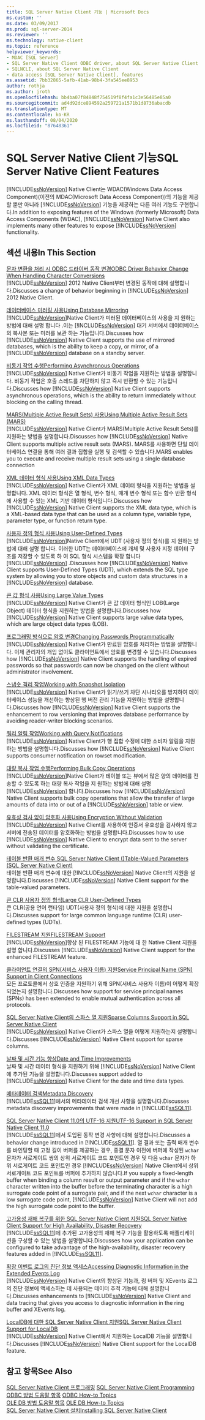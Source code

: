 ```yaml
---
title: SQL Server Native Client 기능 | Microsoft Docs
ms.custom: ''
ms.date: 03/09/2017
ms.prod: sql-server-2014
ms.reviewer: ''
ms.technology: native-client
ms.topic: reference
helpviewer_keywords:
- MDAC [SQL Server]
- SQL Server Native Client ODBC driver, about SQL Server Native Client ODBC driver
- SQLNCLI, about SQL Server Native Client
- data access [SQL Server Native Client], features
ms.assetid: 7bb32865-5afb-41ab-98b4-3fa545ee8953
author: rothja
ms.author: jroth
ms.openlocfilehash: bb4ba07f84848f754519f8f4fa1c3e56485e85a0
ms.sourcegitcommit: ad4d92dce894592a259721a1571b1d8736abacdb
ms.translationtype: MT
ms.contentlocale: ko-KR
ms.lasthandoff: 08/04/2020
ms.locfileid: "87648361"
---
```

# <a name="sql-server-native-client-features"></a><span data-ttu-id="83863-102">SQL Server Native Client 기능</span><span class="sxs-lookup"><span data-stu-id="83863-102">SQL Server Native Client Features</span></span>
  <span data-ttu-id="83863-103">[!INCLUDE[ssNoVersion](../../../includes/ssnoversion-md.md)] Native Client는 WDAC(Windows Data Access Component)(이전의 MDAC(Microsoft Data Access Component))의 기능을 제공할 뿐만 아니라 [!INCLUDE[ssNoVersion](../../../includes/ssnoversion-md.md)] 기능을 제공하는 다른 여러 기능도 구현합니다.</span><span class="sxs-lookup"><span data-stu-id="83863-103">In addition to exposing features of the Windows (formerly Microsoft) Data Access Components (WDAC), [!INCLUDE[ssNoVersion](../../../includes/ssnoversion-md.md)] Native Client also implements many other features to expose [!INCLUDE[ssNoVersion](../../../includes/ssnoversion-md.md)] functionality.</span></span>  
  
## <a name="in-this-section"></a><span data-ttu-id="83863-104">섹션 내용</span><span class="sxs-lookup"><span data-stu-id="83863-104">In This Section</span></span>  
 [<span data-ttu-id="83863-105">문자 변환을 처리 시 ODBC 드라이버 동작 변경</span><span class="sxs-lookup"><span data-stu-id="83863-105">ODBC Driver Behavior Change When Handling Character Conversions</span></span>](odbc-driver-behavior-change-when-handling-character-conversions.md)  
 <span data-ttu-id="83863-106">[!INCLUDE[ssNoVersion](../../../includes/ssnoversion-md.md)] 2012 Native Client부터 변경된 동작에 대해 설명합니다.</span><span class="sxs-lookup"><span data-stu-id="83863-106">Discusses a change of behavior beginning in [!INCLUDE[ssNoVersion](../../../includes/ssnoversion-md.md)] 2012 Native Client.</span></span>  
  
 [<span data-ttu-id="83863-107">데이터베이스 미러링 사용</span><span class="sxs-lookup"><span data-stu-id="83863-107">Using Database Mirroring</span></span>](using-database-mirroring.md)  
 <span data-ttu-id="83863-108">[!INCLUDE[ssNoVersion](../../../includes/ssnoversion-md.md)]Native Client가 미러된 데이터베이스의 사용을 지 원하는 방법에 대해 설명 합니다 .이는 [!INCLUDE[ssNoVersion](../../../includes/ssnoversion-md.md)] 대기 서버에서 데이터베이스의 복사본 또는 미러를 보관 하는 기능입니다.</span><span class="sxs-lookup"><span data-stu-id="83863-108">Discusses how [!INCLUDE[ssNoVersion](../../../includes/ssnoversion-md.md)] Native Client supports the use of mirrored databases, which is the ability to keep a copy, or mirror, of a [!INCLUDE[ssNoVersion](../../../includes/ssnoversion-md.md)] database on a standby server.</span></span>  
  
 [<span data-ttu-id="83863-109">비동기 작업 수행</span><span class="sxs-lookup"><span data-stu-id="83863-109">Performing Asynchronous Operations</span></span>](performing-asynchronous-operations.md)  
 <span data-ttu-id="83863-110">[!INCLUDE[ssNoVersion](../../../includes/ssnoversion-md.md)] Native Client가 비동기 작업을 지원하는 방법을 설명합니다. 비동기 작업은 호출 스레드를 차단하지 않고 즉시 반환할 수 있는 기능입니다.</span><span class="sxs-lookup"><span data-stu-id="83863-110">Discusses how [!INCLUDE[ssNoVersion](../../../includes/ssnoversion-md.md)] Native Client supports asynchronous operations, which is the ability to return immediately without blocking on the calling thread.</span></span>  
  
 [<span data-ttu-id="83863-111">MARS&#40;Multiple Active Result Sets&#41; 사용</span><span class="sxs-lookup"><span data-stu-id="83863-111">Using Multiple Active Result Sets &#40;MARS&#41;</span></span>](using-multiple-active-result-sets-mars.md)  
 <span data-ttu-id="83863-112">[!INCLUDE[ssNoVersion](../../../includes/ssnoversion-md.md)] Native Client가 MARS(Multiple Active Result Sets)를 지원하는 방법을 설명합니다.</span><span class="sxs-lookup"><span data-stu-id="83863-112">Discusses how [!INCLUDE[ssNoVersion](../../../includes/ssnoversion-md.md)] Native Client supports multiple active result sets (MARS).</span></span> <span data-ttu-id="83863-113">MARS를 사용하면 단일 데이터베이스 연결을 통해 여러 결과 집합을 실행 및 검색할 수 있습니다.</span><span class="sxs-lookup"><span data-stu-id="83863-113">MARS enables you to execute and receive multiple result sets using a single database connection</span></span>  
  
 [<span data-ttu-id="83863-114">XML 데이터 형식 사용</span><span class="sxs-lookup"><span data-stu-id="83863-114">Using XML Data Types</span></span>](using-xml-data-types.md)  
 <span data-ttu-id="83863-115">[!INCLUDE[ssNoVersion](../../../includes/ssnoversion-md.md)] Native Client가 XML 데이터 형식을 지원하는 방법을 설명합니다. XML 데이터 형식은 열 형식, 변수 형식, 매개 변수 형식 또는 함수 반환 형식에 사용할 수 있는 XML 기반 데이터 형식입니다.</span><span class="sxs-lookup"><span data-stu-id="83863-115">Discusses how [!INCLUDE[ssNoVersion](../../../includes/ssnoversion-md.md)] Native Client supports the XML data type, which is a XML-based data type that can be used as a column type, variable type, parameter type, or function return type.</span></span>  
  
 [<span data-ttu-id="83863-116">사용자 정의 형식 사용</span><span class="sxs-lookup"><span data-stu-id="83863-116">Using User-Defined Types</span></span>](using-user-defined-types.md)  
 <span data-ttu-id="83863-117">[!INCLUDE[ssNoVersion](../../../includes/ssnoversion-md.md)]Native Client에서 UDT (사용자 정의 형식)를 지 원하는 방법에 대해 설명 합니다. 이러한 UDT는 데이터베이스에 개체 및 사용자 지정 데이터 구조를 저장할 수 있도록 하 여 SQL 형식 시스템을 확장 합니다 [!INCLUDE[ssNoVersion](../../../includes/ssnoversion-md.md)] .</span><span class="sxs-lookup"><span data-stu-id="83863-117">Discusses how [!INCLUDE[ssNoVersion](../../../includes/ssnoversion-md.md)] Native Client supports User-Defined Types (UDT), which extends the SQL type system by allowing you to store objects and custom data structures in a [!INCLUDE[ssNoVersion](../../../includes/ssnoversion-md.md)] database.</span></span>  
  
 [<span data-ttu-id="83863-118">큰 값 형식 사용</span><span class="sxs-lookup"><span data-stu-id="83863-118">Using Large Value Types</span></span>](using-large-value-types.md)  
 <span data-ttu-id="83863-119">[!INCLUDE[ssNoVersion](../../../includes/ssnoversion-md.md)] Native Client가 큰 값 데이터 형식인 LOB(Large Object) 데이터 형식을 지원하는 방법을 설명합니다.</span><span class="sxs-lookup"><span data-stu-id="83863-119">Discusses how [!INCLUDE[ssNoVersion](../../../includes/ssnoversion-md.md)] Native Client supports large value data types, which are large object data types (LOB).</span></span>  
  
 [<span data-ttu-id="83863-120">프로그래밍 방식으로 암호 변경</span><span class="sxs-lookup"><span data-stu-id="83863-120">Changing Passwords Programmatically</span></span>](changing-passwords-programmatically.md)  
 <span data-ttu-id="83863-121">[!INCLUDE[ssNoVersion](../../../includes/ssnoversion-md.md)] Native Client가 만료된 암호를 처리하는 방법을 설명합니다. 이제 관리자의 개입 없이도 클라이언트에서 암호를 변경할 수 있습니다.</span><span class="sxs-lookup"><span data-stu-id="83863-121">Discusses how [!INCLUDE[ssNoVersion](../../../includes/ssnoversion-md.md)] Native Client supports the handling of expired passwords so that passwords can now be changed on the client without administrator involvement.</span></span>  
  
 [<span data-ttu-id="83863-122">스냅숏 격리 작업</span><span class="sxs-lookup"><span data-stu-id="83863-122">Working with Snapshot Isolation</span></span>](working-with-snapshot-isolation.md)  
 <span data-ttu-id="83863-123">[!INCLUDE[ssNoVersion](../../../includes/ssnoversion-md.md)] Native Client가 읽기/쓰기 차단 시나리오를 방지하여 데이터베이스 성능을 개선하는 향상된 행 버전 관리 기능을 지원하는 방법을 설명합니다.</span><span class="sxs-lookup"><span data-stu-id="83863-123">Discusses how [!INCLUDE[ssNoVersion](../../../includes/ssnoversion-md.md)] Native Client supports the enhancement to row versioning that improves database performance by avoiding reader-writer blocking scenarios.</span></span>  
  
 [<span data-ttu-id="83863-124">쿼리 알림 작업</span><span class="sxs-lookup"><span data-stu-id="83863-124">Working with Query Notifications</span></span>](working-with-query-notifications.md)  
 <span data-ttu-id="83863-125">[!INCLUDE[ssNoVersion](../../../includes/ssnoversion-md.md)] Native Client가 행 집합 수정에 대한 소비자 알림을 지원하는 방법을 설명합니다.</span><span class="sxs-lookup"><span data-stu-id="83863-125">Discusses how [!INCLUDE[ssNoVersion](../../../includes/ssnoversion-md.md)] Native Client supports consumer notification on rowset modification.</span></span>  
  
 [<span data-ttu-id="83863-126">대량 복사 작업 수행</span><span class="sxs-lookup"><span data-stu-id="83863-126">Performing Bulk Copy Operations</span></span>](performing-bulk-copy-operations.md)  
 <span data-ttu-id="83863-127">[!INCLUDE[ssNoVersion](../../../includes/ssnoversion-md.md)]Native Client가 테이블 또는 뷰에서 많은 양의 데이터를 전송할 수 있도록 하는 대량 복사 작업을 지 원하는 방법에 대해 설명 [!INCLUDE[ssNoVersion](../../../includes/ssnoversion-md.md)] 합니다.</span><span class="sxs-lookup"><span data-stu-id="83863-127">Discusses how [!INCLUDE[ssNoVersion](../../../includes/ssnoversion-md.md)] Native Client supports bulk copy operations that allow the transfer of large amounts of data into or out of a [!INCLUDE[ssNoVersion](../../../includes/ssnoversion-md.md)] table or view.</span></span>  
  
 [<span data-ttu-id="83863-128">유효성 검사 없이 암호화 사용</span><span class="sxs-lookup"><span data-stu-id="83863-128">Using Encryption Without Validation</span></span>](using-encryption-without-validation.md)  
 <span data-ttu-id="83863-129">[!INCLUDE[ssNoVersion](../../../includes/ssnoversion-md.md)] Native Client를 사용하여 인증서 유효성을 검사하지 않고 서버에 전송된 데이터를 암호화하는 방법을 설명합니다.</span><span class="sxs-lookup"><span data-stu-id="83863-129">Discusses how to use [!INCLUDE[ssNoVersion](../../../includes/ssnoversion-md.md)] Native Client to encrypt data sent to the server without validating the certificate.</span></span>  
  
 [<span data-ttu-id="83863-130">테이블 반환 매개 변수 SQL Server Native Client &#40;&#41;</span><span class="sxs-lookup"><span data-stu-id="83863-130">Table-Valued Parameters &#40;SQL Server Native Client&#41;</span></span>](table-valued-parameters-sql-server-native-client.md)  
 <span data-ttu-id="83863-131">테이블 반환 매개 변수에 대한 [!INCLUDE[ssNoVersion](../../../includes/ssnoversion-md.md)] Native Client의 지원을 설명합니다.</span><span class="sxs-lookup"><span data-stu-id="83863-131">Discusses [!INCLUDE[ssNoVersion](../../../includes/ssnoversion-md.md)] Native Client support for the table-valued parameters.</span></span>  
  
 [<span data-ttu-id="83863-132">큰 CLR 사용자 정의 형식</span><span class="sxs-lookup"><span data-stu-id="83863-132">Large CLR User-Defined Types</span></span>](../../clr-integration-database-objects-user-defined-types/clr-user-defined-types.md)  
 <span data-ttu-id="83863-133">큰 CLR(공용 언어 런타임) UDT(사용자 정의 형식)에 대한 지원을 설명합니다.</span><span class="sxs-lookup"><span data-stu-id="83863-133">Discusses support for large common language runtime (CLR) user-defined types (UDTs).</span></span>  
  
 [<span data-ttu-id="83863-134">FILESTREAM 지원</span><span class="sxs-lookup"><span data-stu-id="83863-134">FILESTREAM Support</span></span>](filestream-support.md)  
 <span data-ttu-id="83863-135">[!INCLUDE[ssNoVersion](../../../includes/ssnoversion-md.md)]향상 된 FILESTREAM 기능에 대 한 Native Client 지원을 설명 합니다.</span><span class="sxs-lookup"><span data-stu-id="83863-135">Discusses [!INCLUDE[ssNoVersion](../../../includes/ssnoversion-md.md)] Native Client support for the enhanced FILESTREAM feature.</span></span>  
  
 [<span data-ttu-id="83863-136">클라이언트 연결의 SPN&#40;서비스 사용자 이름&#41; 지원</span><span class="sxs-lookup"><span data-stu-id="83863-136">Service Principal Name &#40;SPN&#41; Support in Client Connections</span></span>](service-principal-name-spn-support-in-client-connections.md)  
 <span data-ttu-id="83863-137">모든 프로토콜에서 상호 인증을 지원하기 위해 SPN(서비스 사용자 이름)이 어떻게 확장되었는지 설명합니다.</span><span class="sxs-lookup"><span data-stu-id="83863-137">Discusses how support for service principal names (SPNs) has been extended to enable mutual authentication across all protocols.</span></span>  
  
 [<span data-ttu-id="83863-138">SQL Server Native Client의 스파스 열 지원</span><span class="sxs-lookup"><span data-stu-id="83863-138">Sparse Columns Support in SQL Server Native Client</span></span>](sparse-columns-support-in-sql-server-native-client.md)  
 <span data-ttu-id="83863-139">[!INCLUDE[ssNoVersion](../../../includes/ssnoversion-md.md)] Native Client가 스파스 열을 어떻게 지원하는지 설명합니다.</span><span class="sxs-lookup"><span data-stu-id="83863-139">Discusses [!INCLUDE[ssNoVersion](../../../includes/ssnoversion-md.md)] Native Client support for sparse columns.</span></span>  
  
 [<span data-ttu-id="83863-140">날짜 및 시간 기능 향상</span><span class="sxs-lookup"><span data-stu-id="83863-140">Date and Time Improvements</span></span>](date-and-time-improvements.md)  
 <span data-ttu-id="83863-141">날짜 및 시간 데이터 형식을 지원하기 위해 [!INCLUDE[ssNoVersion](../../../includes/ssnoversion-md.md)] Native Client에 추가된 기능을 설명합니다.</span><span class="sxs-lookup"><span data-stu-id="83863-141">Discusses support added to [!INCLUDE[ssNoVersion](../../../includes/ssnoversion-md.md)] Native Client for the date and time data types.</span></span>  
  
 [<span data-ttu-id="83863-142">메타데이터 검색</span><span class="sxs-lookup"><span data-stu-id="83863-142">Metadata Discovery</span></span>](metadata-discovery.md)  
 <span data-ttu-id="83863-143">[!INCLUDE[ssSQL11](../../../includes/sssql11-md.md)]에서의 메타데이터 검색 개선 사항을 설명합니다.</span><span class="sxs-lookup"><span data-stu-id="83863-143">Discusses metadata discovery improvements that were made in [!INCLUDE[ssSQL11](../../../includes/sssql11-md.md)].</span></span>  
  
 [<span data-ttu-id="83863-144">SQL Server Native Client 11.0의 UTF-16 지원</span><span class="sxs-lookup"><span data-stu-id="83863-144">UTF-16 Support in SQL Server Native Client 11.0</span></span>](utf-16-support-in-sql-server-native-client-11-0.md)  
 <span data-ttu-id="83863-145">[!INCLUDE[ssSQL11](../../../includes/sssql11-md.md)]에서 도입된 동작 변경 사항에 대해 설명합니다.</span><span class="sxs-lookup"><span data-stu-id="83863-145">Discusses a behavior change introduced in [!INCLUDE[ssSQL11](../../../includes/sssql11-md.md)].</span></span> <span data-ttu-id="83863-146">열 결과 또는 출력 매개 변수를 바인딩할 때 고정 길이 버퍼를 제공하는 경우, 종결 문자 이전에 버퍼에 작성된 `wchar` 문자가 서로게이트 쌍의 상위 서로게이트 코드 포인트인 경우 및 다음 `wchar` 문자가 하위 서로게이트 코드 포인트인 경우 [!INCLUDE[ssNoVersion](../../../includes/ssnoversion-md.md)] Native Client에서 상위 서로게이트 코드 포인트를 버퍼에 추가하지 않습니다.</span><span class="sxs-lookup"><span data-stu-id="83863-146">If you supply a fixed-length buffer when binding a column result or output parameter and if the `wchar` character written into the buffer before the terminating character is a high surrogate code point of a surrogate pair, and if the next `wchar` character is a low surrogate code point, [!INCLUDE[ssNoVersion](../../../includes/ssnoversion-md.md)] Native Client will not add the high surrogate code point to the buffer.</span></span>  
  
 [<span data-ttu-id="83863-147">고가용성 재해 복구를 위한 SQL Server Native Client 지원</span><span class="sxs-lookup"><span data-stu-id="83863-147">SQL Server Native Client Support for High Availability, Disaster Recovery</span></span>](sql-server-native-client-support-for-high-availability-disaster-recovery.md)  
 <span data-ttu-id="83863-148">[!INCLUDE[ssSQL11](../../../includes/sssql11-md.md)]에 추가된 고가용성의 재해 복구 기능을 활용하도록 애플리케이션을 구성할 수 있는 방법을 설명합니다.</span><span class="sxs-lookup"><span data-stu-id="83863-148">Discusses how your application can be configured to take advantage of the high-availability, disaster recovery features added in [!INCLUDE[ssSQL11](../../../includes/sssql11-md.md)].</span></span>  
  
 [<span data-ttu-id="83863-149">확장 이벤트 로그의 진단 정보 액세스</span><span class="sxs-lookup"><span data-stu-id="83863-149">Accessing Diagnostic Information in the Extended Events Log</span></span>](accessing-diagnostic-information-in-the-extended-events-log.md)  
 <span data-ttu-id="83863-150">[!INCLUDE[ssNoVersion](../../../includes/ssnoversion-md.md)] Native Client의 향상된 기능과, 링 버퍼 및 XEvents 로그의 진단 정보에 액세스하는 데 사용되는 데이터 추적 기능에 대해 설명합니다.</span><span class="sxs-lookup"><span data-stu-id="83863-150">Discusses enhancements to [!INCLUDE[ssNoVersion](../../../includes/ssnoversion-md.md)] Native Client and data tracing that gives you access to diagnostic information in the ring buffer and XEvents log.</span></span>  
  
 [<span data-ttu-id="83863-151">LocalDB에 대한 SQL Server Native Client 지원</span><span class="sxs-lookup"><span data-stu-id="83863-151">SQL Server Native Client Support for LocalDB</span></span>](sql-server-native-client-support-for-localdb.md)  
 <span data-ttu-id="83863-152">[!INCLUDE[ssNoVersion](../../../includes/ssnoversion-md.md)] Native Client에서 지원하는 LocalDB 기능을 설명합니다.</span><span class="sxs-lookup"><span data-stu-id="83863-152">Discusses [!INCLUDE[ssNoVersion](../../../includes/ssnoversion-md.md)] Native Client support for the LocalDB feature.</span></span>  
  
## <a name="see-also"></a><span data-ttu-id="83863-153">참고 항목</span><span class="sxs-lookup"><span data-stu-id="83863-153">See Also</span></span>  
 <span data-ttu-id="83863-154">[SQL Server Native Client 프로그래밍](../sql-server-native-client-programming.md) </span><span class="sxs-lookup"><span data-stu-id="83863-154">[SQL Server Native Client Programming](../sql-server-native-client-programming.md) </span></span>  
 <span data-ttu-id="83863-155">[ODBC 방법 도움말 항목](../../native-client-odbc-how-to/odbc-how-to-topics.md) </span><span class="sxs-lookup"><span data-stu-id="83863-155">[ODBC How-to Topics](../../native-client-odbc-how-to/odbc-how-to-topics.md) </span></span>  
 <span data-ttu-id="83863-156">[OLE DB 방법 도움말 항목](../../native-client-ole-db-how-to/ole-db-how-to-topics.md) </span><span class="sxs-lookup"><span data-stu-id="83863-156">[OLE DB How-to Topics](../../native-client-ole-db-how-to/ole-db-how-to-topics.md) </span></span>  
 [<span data-ttu-id="83863-157">SQL Server Native Client 설치</span><span class="sxs-lookup"><span data-stu-id="83863-157">Installing SQL Server Native Client</span></span>](../applications/installing-sql-server-native-client.md)  
  
  
